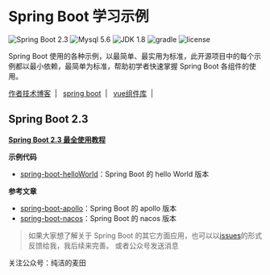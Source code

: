 Spring Boot 学习示例
=========================

![Spring Boot 2.3](https://img.shields.io/badge/Spring%20Boot-2.0-brightgreen.svg)
![Mysql 5.6](https://img.shields.io/badge/Mysql-5.6-blue.svg)
![JDK 1.8](https://img.shields.io/badge/JDK-1.8-brightgreen.svg)
![gradle](https://img.shields.io/badge/gradle-6.7-<COLOR>)
![license](https://img.shields.io/badge/license-MPL--2.0-blue.svg)

Spring Boot 使用的各种示例，以最简单、最实用为标准，此开源项目中的每个示例都以最小依赖，最简单为标准，帮助初学者快速掌握 Spring Boot 各组件的使用。

[作者技术博客](https://www.idearyou.cn) &nbsp;| &nbsp;
[spring boot](https://github.com/qw7575/spring-boot-examples) &nbsp;| &nbsp;
[vue组件库](https://github.com/qw7575/vue-qw-doc) &nbsp;| &nbsp; 

## Spring Boot 2.3

**[Spring Boot 2.3 最全使用教程](https://github.com/qw7575/spring-boot-examples)**


**示例代码**
- [spring-boot-helloWorld](https://github.com/qw7575/spring-boot-examples/tree/main/spring-boot-hello)：Spring Boot 的 hello World 版本

**参考文章**
- [spring-boot-apollo](https://idearyou.cn/archives/javadevtoolapolloone)：Spring Boot 的 apollo 版本
- [spring-boot-nacos](https://idearyou.cn/archives/javadevtoolnacos)：Spring Boot 的 nacos 版本


> 如果大家想了解关于 Spring Boot 的其它方面应用，也可以以[issues](https://github.com/qw7575/spring-boot-examples/issues)的形式反馈给我，我后续来完善。
或者公众号发送消息

关注公众号：纯洁的麦田